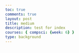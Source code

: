 ```yaml
---
toc: true
comments: true
layout: post
title: medium
description: test for index
courses: { compsci: {week: 6} }
type: background
---
```

<!DOCTYPE html>
<html lang="en">
<head>
    <meta charset="UTF-8">
    <meta http-equiv="X-UA-Compatible" content="IE=edge">
    <meta name="viewport" content="width=device-width, initial-scale=1.0">
    <title>Combined Animation</title>
    <style>
        .canvas-container {
            display: flex;
        }
        canvas {
            margin: 0;
            border: 1px solid white;
        }
    </style>
</head>
<body>
    <div class="canvas-container">
        <canvas id="CombinedCanvas"></canvas>
    </div>
    <script>
        const canvas = document.getElementById("CombinedCanvas");
        const ctx = canvas.getContext('2d');
        const backgroundImg = new Image();
        backgroundImg.src = '{{site.baseurl}}/images/BackgroundWithRoad3.png';
        backgroundImg.onload = function () {
            const WIDTH = 2820;
            const HEIGHT = 1584;
            const ASPECT_RATIO = WIDTH / HEIGHT;
            const canvasWidth = WIDTH;
            const canvasHeight = canvasWidth / ASPECT_RATIO;
            canvas.width = canvasWidth;
            canvas.height = canvasHeight;
            canvas.style.width = `${canvasWidth}px`;
            canvas.style.height = `${canvasHeight}px`;
            var gameSpeed = 2;
            class Layer {
                constructor(image, speedRatio, initialY) {
                    this.x = 0;
                    this.y = initialY;
                    this.width = WIDTH;
                    this.height = HEIGHT;
                    this.image = image;
                    this.speedRatio = speedRatio;
                    this.speed = gameSpeed * this.speedRatio;
                }
                update() {
                    this.x = (this.x - this.speed) % this.width;
                }
                draw() {
                    ctx.drawImage(this.image, this.x, this.y);
                    if (this.x < 0) {
                        ctx.drawImage(this.image, this.x + this.width, this.y);
                    }
                }
            }
            var backgroundObj = new Layer(backgroundImg, 0.5, 0);
            function background() {
                ctx.clearRect(0, 0, canvasWidth, canvasHeight);
                backgroundObj.update();
                backgroundObj.draw();
                requestAnimationFrame(background);
            }
            background();
            const SPRITE_WIDTH = 71.75;
            const SPRITE_HEIGHT = 82.5;
            const SCALE_FACTOR = 5;
            const DESIRED_FRAME_RATE = 15;
            const FRAME_INTERVAL = 1000 / DESIRED_FRAME_RATE;
            class Box {
                constructor() {
                    this.image = new Image();
                    this.image.src = '{{site.baseurl}}/images/box.png';
                    this.spriteWidth = SPRITE_WIDTH;
                    this.spriteHeight = SPRITE_HEIGHT;
                    this.width = this.spriteWidth;
                    this.height = this.spriteHeight;
                    this.x = 0;
                    this.y = 0;
                    this.scale = SCALE_FACTOR;
                    this.minFrame = 0;
                    this.frameY = 0;
                    this.frameX = 0;
                    this.maxFrame = 7;
                    this.speed = 10;
                }
                setFrameLimit(limit) {
                    this.maxFrame = limit;
                }
                setPosition(x, y) {
                    this.x = x;
                    this.y = y;
                }
                draw() {
                    ctx.drawImage(
                        this.image,
                        this.frameX * this.spriteWidth,
                        this.frameY * this.spriteHeight,
                        this.spriteWidth,
                        this.spriteHeight,
                        this.x,
                        this.y,
                        this.width * this.scale,
                        this.height * this.scale
                    );
                }
                update() {
                    if (this.frameX < this.maxFrame) {
                        this.frameX++;
                    } else {
                        this.frameX = 0;
                    }
                }
            }
            const box = new Box();
            const keyState = {
                ArrowLeft: false,
                ArrowRight: false,
                ArrowUp: false,
            };
            document.addEventListener('keydown', function (event) {
                switch (event.key) {
                    case 'ArrowLeft':
                        keyState.ArrowLeft = true;
                        break;
                    case 'ArrowRight':
                        keyState.ArrowRight = true;
                        break;
                    case 'ArrowUp':
                        keyState.ArrowUp = true;
                        break;
                }
            });
            document.addEventListener('keyup', function (event) {
                switch (event.key) {
                    case 'ArrowLeft':
                        keyState.ArrowLeft = false;
                        break;
                    case 'ArrowRight':
                        keyState.ArrowRight = false;
                        break;
                    case 'ArrowUp':
                        keyState.ArrowUp = false;
                        break;
                }
            });
            function updateAnimations() {
                let selectedAnimation = 'A';
                box.frameY = 0;
                if (keyState.ArrowLeft) {
                    box.x -= box.speed;
                }
                if (keyState.ArrowRight) {
                    box.x += box.speed;
                }
                if (keyState.ArrowUp) {
                    selectedAnimation = 'B';
                    box.frameY = 1;
                }
            }
            let lastTimestamp = 0;
            function animate(timestamp) {
                const deltaTime = timestamp - lastTimestamp;
                if (deltaTime >= FRAME_INTERVAL) {
                    ctx.clearRect(0, 0, canvas.width, canvas.height);
                    backgroundObj.draw();
                    box.draw();
                    box.update();
                    updateAnimations();
                    lastTimestamp = timestamp;
                }
                requestAnimationFrame(animate);
            }
            animate();
        };
    </script>
</body>
</html>
